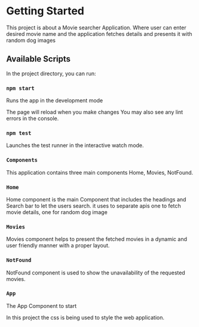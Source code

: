 # Getting Started

This project is about a Movie searcher Application. Where user can enter desired movie name and the application fetches details and presents it with random dog images

## Available Scripts

In the project directory, you can run:

### `npm start`

Runs the app in the development mode

The page will reload when you make changes
You may also see any lint errors in the console.

### `npm test`

Launches the test runner in the interactive watch mode.


### `Components`

This application contains three main components Home, Movies, NotFound.

### `Home` 

Home component is the main Component that includes the headings and Search bar to let the users search.
it uses to separate apis one to fetch movie details, one for random dog image

### `Movies`

Movies component helps to present the fetched movies in a dynamic and user friendly manner with a proper layout.

### `NotFound` 

NotFound component is used to show the unavailability of the requested movies.

### `App`

The App Component to start 

In this project the css is being used to style the web application.